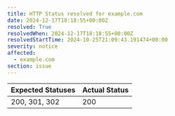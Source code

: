 ```yaml
---
title: HTTP Status resolved for example.com
date: 2024-12-17T18:18:55+00:00Z
resolved: True
resolvedWhen: 2024-12-17T18:18:55+00:00Z
resolvedStartTime: 2024-10-25T21:09:43.191474+00:00
severity: notice
affected:
  - example.com
section: issue
---
```


| Expected Statuses | Actual Status  |
|-------------------|----------------|
| 200, 301, 302 | 200 |
